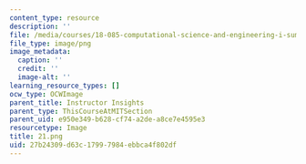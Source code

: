 ```yaml
---
content_type: resource
description: ''
file: /media/courses/18-085-computational-science-and-engineering-i-summer-2020/27b24309d63c17997984ebbca4f802df_21.png
file_type: image/png
image_metadata:
  caption: ''
  credit: ''
  image-alt: ''
learning_resource_types: []
ocw_type: OCWImage
parent_title: Instructor Insights
parent_type: ThisCourseAtMITSection
parent_uid: e950e349-b628-cf74-a2de-a8ce7e4595e3
resourcetype: Image
title: 21.png
uid: 27b24309-d63c-1799-7984-ebbca4f802df
---
```

